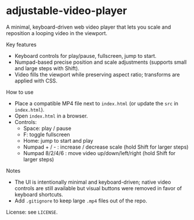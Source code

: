 # adjustable-video-player

A minimal, keyboard-driven web video player that lets you scale and reposition a looping video in the viewport.

Key features
- Keyboard controls for play/pause, fullscreen, jump to start.
- Numpad-based precise position and scale adjustments (supports small and large steps with Shift).
- Video fills the viewport while preserving aspect ratio; transforms are applied with CSS.

How to use
- Place a compatible MP4 file next to `index.html` (or update the `src` in `index.html`).
- Open `index.html` in a browser.
- Controls:
	- Space: play / pause
	- F: toggle fullscreen
	- Home: jump to start and play
	- Numpad + / - : increase / decrease scale (hold Shift for larger steps)
	- Numpad 8/2/4/6 : move video up/down/left/right (hold Shift for larger steps)

Notes
- The UI is intentionally minimal and keyboard-driven; native video controls are still available but visual buttons were removed in favor of keyboard shortcuts.
- Add `.gitignore` to keep large `.mp4` files out of the repo.

License: see `LICENSE`.
